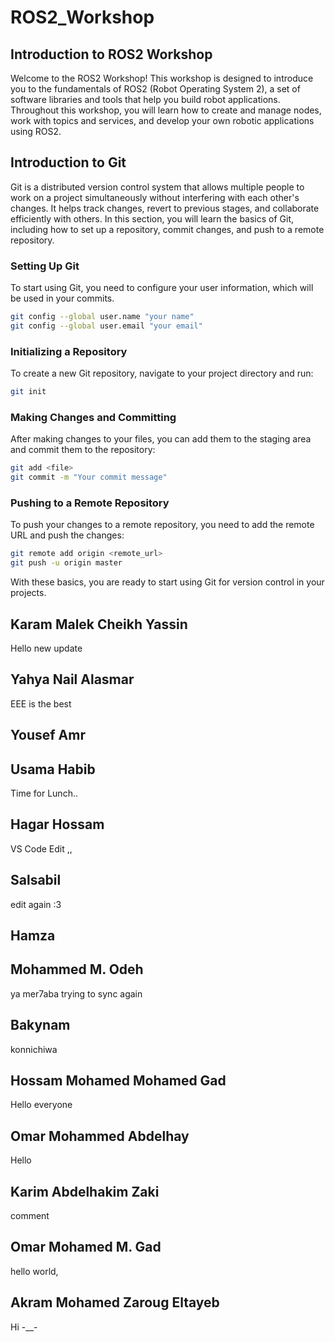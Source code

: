 # ROS2_Workshop

## Introduction to ROS2 Workshop

Welcome to the ROS2 Workshop! This workshop is designed to introduce you to the fundamentals of ROS2 (Robot Operating System 2), a set of software libraries and tools that help you build robot applications. Throughout this workshop, you will learn how to create and manage nodes, work with topics and services, and develop your own robotic applications using ROS2.

## Introduction to Git

Git is a distributed version control system that allows multiple people to work on a project simultaneously without interfering with each other's changes. It helps track changes, revert to previous stages, and collaborate efficiently with others. In this section, you will learn the basics of Git, including how to set up a repository, commit changes, and push to a remote repository.

### Setting Up Git

To start using Git, you need to configure your user information, which will be used in your commits.

```sh
git config --global user.name "your name"
git config --global user.email "your email"
```

### Initializing a Repository

To create a new Git repository, navigate to your project directory and run:

```sh
git init
```

### Making Changes and Committing

After making changes to your files, you can add them to the staging area and commit them to the repository:

```sh
git add <file>
git commit -m "Your commit message"
```

### Pushing to a Remote Repository

To push your changes to a remote repository, you need to add the remote URL and push the changes:

```sh
git remote add origin <remote_url>
git push -u origin master
```

With these basics, you are ready to start using Git for version control in your projects.



## Karam Malek Cheikh Yassin
Hello
new update
## Yahya Nail Alasmar 
EEE is the best


## Yousef Amr
 
## Usama Habib
Time for Lunch..
## Hagar Hossam
VS Code Edit ,,
## Salsabil 
edit again :3 

## Hamza

## Mohammed M. Odeh
ya mer7aba
trying to sync again

## Bakynam
konnichiwa
## Hossam Mohamed Mohamed Gad 
Hello everyone
## Omar Mohammed Abdelhay

Hello

## Karim Abdelhakim Zaki
   comment

## Omar Mohamed M. Gad
hello world,
## Akram Mohamed Zaroug Eltayeb
Hi -__-
